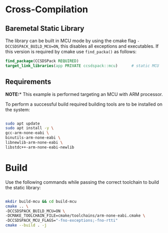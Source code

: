 # Cross-Compilation

## Baremetal Static Library

The library can be built in MCU mode by using the cmake flag `-DCCSDSPACK_BUILD_MCU=ON`, this disables all exceptions
and executables. If this version is required by cmake use `find_packa()` as follows:

```cmake
find_package(CCSDSPack REQUIRED)
target_link_libraries(app PRIVATE ccsdspack::mcu)      # static MCU
```


## Requirements
**NOTE:*** This example is performed targeting an MCU with ARM processor.  

To perform a successful build required building tools are to be installed on the system:

```bash

sudo apt update
sudo apt install -y \
gcc-arm-none-eabi \
binutils-arm-none-eabi \
libnewlib-arm-none-eabi \
libstdc++-arm-none-eabi-newlib
```
# Build

Use the following commands while passing the correct toolchain to build the static library:  
```bash

mkdir build-mcu && cd build-mcu
cmake .. \
-DCCSDSPACK_BUILD_MCU=ON \
-DCMAKE_TOOLCHAIN_FILE=cmake/toolchains/arm-none-eabi.cmake \
-DCCSDSPACK_MCU_FLAGS="-fno-exceptions;-fno-rtti"
cmake --build . -j
```